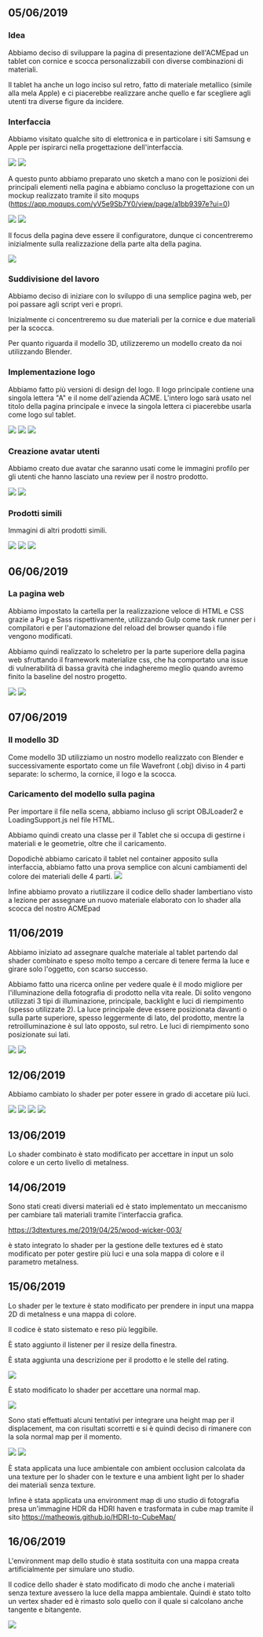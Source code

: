 ## 05/06/2019
### Idea
Abbiamo deciso di sviluppare la pagina di presentazione dell'ACMEpad un tablet con cornice e scocca personalizzabili con diverse combinazioni di materiali.

Il tablet ha anche un logo inciso sul retro, fatto di materiale metallico (simile alla mela Apple) e ci piacerebbe realizzare anche quello e far scegliere agli utenti tra diverse figure da incidere.

### Interfaccia
Abbiamo visitato qualche sito di elettronica e in particolare i siti Samsung e Apple per ispirarci nella progettazione dell'interfaccia.

![](images/ipad.png)
![](images/samsung_tablet.png)

A questo punto abbiamo preparato uno sketch a mano con le posizioni dei principali elementi nella pagina e abbiamo concluso la progettazione con un mockup realizzato tramite il sito moqups (https://app.moqups.com/yV5e9Sb7Y0/view/page/a1bb9397e?ui=0)

![](images/sketch-interface.jpeg)
![](images/mockup.png)

Il focus della pagina deve essere il configuratore, dunque ci concentreremo inizialmente sulla realizzazione della parte alta della pagina.

![](images/mockup-displaysize.png)

### Suddivisione del lavoro
Abbiamo deciso di iniziare con lo sviluppo di una semplice pagina web, per poi passare agli script veri e propri.

Inizialmente ci concentreremo su due materiali per la cornice e due materiali per la scocca.

Per quanto riguarda il modello 3D, utilizzeremo un modello creato da noi utilizzando Blender.

### Implementazione logo
Abbiamo fatto più versioni di design del logo. Il logo principale contiene una singola lettera "A" e il nome dell'azienda ACME. 
L'intero logo sarà usato nel titolo della pagina principale e invece la singola lettera ci piacerebbe usarla come logo sul tablet.

![](logo/logo-letter.png)
![](logo/logo-full.png)
![](logo/logo-all-letters.png)

### Creazione avatar utenti
Abbiamo creato due avatar che saranno usati come le immagini profilo per gli utenti che hanno lasciato una review per il nostro prodotto.

![](avatars/avatar1.png)
![](avatars/avatar2.png)

### Prodotti simili
Immagini di altri prodotti simili.

![](similar-products/tablet1.png)
![](similar-products/tablet2.png)
![](similar-products/tablet3.png)

## 06/06/2019
### La pagina web
Abbiamo impostato la cartella per la realizzazione veloce di HTML e CSS grazie a Pug e Sass rispettivamente, utilizzando Gulp come task runner per i compilatori e per l'automazione del reload del browser quando i file vengono modificati.

Abbiamo quindi realizzato lo scheletro per la parte superiore della pagina web sfruttando il framework materialize css, che ha comportato una issue di vulnerabilità di bassa gravità che indagheremo meglio quando avremo finito la baseline del nostro progetto.

![](images/first-screen.png)
![](images/security-issue.png)

## 07/06/2019
### Il modello 3D
Come modello 3D utilizziamo un nostro modello realizzato con Blender e successivamente esportato  come un file Wavefront (.obj) diviso in 4 parti separate: lo schermo, la cornice, il logo e la scocca.

### Caricamento del modello sulla pagina
Per importare il file nella scena, abbiamo incluso gli script OBJLoader2 e LoadingSupport.js nel file HTML. 

Abbiamo quindi creato una classe per il Tablet che si occupa di gestirne i materiali e le geometrie, oltre che il caricamento.

Dopodichè abbiamo caricato il tablet nel container apposito sulla interfaccia, abbiamo fatto una prova semplice con alcuni cambiamenti del colore dei materiali delle 4 parti.
![](images/tablet-colors1.png)

Infine abbiamo provato a riutilizzare il codice dello shader lambertiano visto a lezione per assegnare un nuovo materiale elaborato con lo shader alla scocca del nostro ACMEpad

## 11/06/2019
Abbiamo iniziato ad assegnare qualche materiale al tablet partendo dal shader combinato e speso molto tempo a cercare di tenere ferma la luce e girare solo l'oggetto, con scarso successo.

Abbiamo fatto una ricerca online per vedere quale è il modo migliore per l'illuminazione della fotografia di prodotto nella vita reale. Di solito vengono utilizzati 3 tipi di illuminazione, principale, backlight e luci di riempimento (spesso utilizzate 2).
La luce principale deve essere posizionata davanti o sulla parte superiore, spesso leggermente di lato, del prodotto, mentre la retroilluminazione è sul lato opposto, sul retro. Le luci di riempimento sono posizionate sui lati.

![](images/lightPos.jpg)
![](images/lightPos2.jpg)

## 12/06/2019
Abbiamo cambiato lo shader per poter essere in grado di accetare più luci.

![](images/tablet-light1.png)
![](images/tablet-light3.png)
![](images/tablet-light2.png)
![](images/tablet-light4.png)

## 13/06/2019
Lo shader combinato è stato modificato per accettare in input un solo colore e un certo livello di metalness.

## 14/06/2019
Sono stati creati diversi materiali ed è stato implementato un meccanismo per cambiare tali materiali tramite l'interfaccia grafica.

https://3dtextures.me/2019/04/25/wood-wicker-003/

è stato integrato lo shader per la gestione delle textures ed è stato modificato per poter gestire più luci e una sola mappa di colore e il parametro metalness.

## 15/06/2019
Lo shader per le texture è stato modificato per prendere in input una mappa 2D di metalness e una mappa di colore.

Il codice è stato sistemato e reso più leggibile.

È stato aggiunto il listener per il resize della finestra.

È stata aggiunta una descrizione per il prodotto e le stelle del rating.

![](images/textures.png)

È stato modificato lo shader per accettare una normal map.

![](images/normal-mapping.png)

Sono stati effettuati alcuni tentativi per integrare una height map per il displacement, ma con risultati scorretti e si è quindi deciso di rimanere con la sola normal map per il momento.

![](images/displacement-attempts.png)
![](images/displacement.png)

È stata applicata una luce ambientale con ambient occlusion calcolata da una texture per lo shader con le texture e una ambient light per lo shader dei materiali senza texture.

Infine è stata applicata una environment map di uno studio di fotografia presa un'immagine HDR da HDRI haven e trasformata in cube map tramite il sito https://matheowis.github.io/HDRI-to-CubeMap/

## 16/06/2019

L'environment map dello studio è stata sostituita con una mappa creata artificialmente per simulare uno studio.

Il codice dello shader è stato modificato di modo che anche i materiali senza texture avessero la luce della mappa ambientale. Quindi è stato tolto un vertex shader ed è rimasto solo quello con il quale si calcolano anche tangente e bitangente.

![](images/envmap.png)
